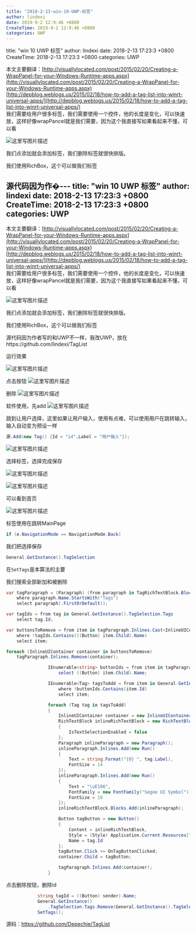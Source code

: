 ```yaml
---
title: "2018-2-13-win-10-UWP-标签"
author: lindexi
date: 2019-9-2 12:9:46 +0800
CreateTime: 2019-9-2 12:9:46 +0800
categories: UWP
---
```


title: "win 10 UWP 标签"
author: lindexi
date: 2018-2-13 17:23:3 +0800
CreateTime: 2018-2-13 17:23:3 +0800
categories: UWP

<!--more-->



本文主要翻译：[http://visuallylocated.com/post/2015/02/20/Creating-a-WrapPanel-for-your-Windows-Runtime-apps.aspx](http://visuallylocated.com/post/2015/02/20/Creating-a-WrapPanel-for-your-Windows-Runtime-apps.aspx)    [http://depblog.weblogs.us/2015/02/18/how-to-add-a-tag-list-into-winrt-universal-apps/](http://depblog.weblogs.us/2015/02/18/how-to-add-a-tag-list-into-winrt-universal-apps/)  
我们需要给用户很多标签，我们需要使用一个控件，他的长度是变化，可以快速放，这样好像wrapPancel就是我们需要，因为这个我直接写如果看起来不懂，可以看

<!--more-->



<div id="toc"></div>

![这里写图片描述](http://img.blog.csdn.net/20160428154345998)

我们点添加就会添加标签，我们删除标签就很快排版。

我们使用RichBox，这个可以做我们标签

源代码因为作�---
title: "win 10 UWP 标签"
author: lindexi
date: 2018-2-13 17:23:3 +0800
CreateTime: 2018-2-13 17:23:3 +0800
categories: UWP
---

本文主要翻译：[http://visuallylocated.com/post/2015/02/20/Creating-a-WrapPanel-for-your-Windows-Runtime-apps.aspx](http://visuallylocated.com/post/2015/02/20/Creating-a-WrapPanel-for-your-Windows-Runtime-apps.aspx)    [http://depblog.weblogs.us/2015/02/18/how-to-add-a-tag-list-into-winrt-universal-apps/](http://depblog.weblogs.us/2015/02/18/how-to-add-a-tag-list-into-winrt-universal-apps/)  
我们需要给用户很多标签，我们需要使用一个控件，他的长度是变化，可以快速放，这样好像wrapPancel就是我们需要，因为这个我直接写如果看起来不懂，可以看

<!--more-->



<div id="toc"></div>

![这里写图片描述](http://img.blog.csdn.net/20160428154345998)

我们点添加就会添加标签，我们删除标签就很快排版。

我们使用RichBox，这个可以做我们标签

源代码因为作者写的和UWP不一样，我改UWP，放在https://github.com/lindexi/TagList

运行效果

![这里写图片描述](http://img.blog.csdn.net/20160429102218298)

点击按钮
![这里写图片描述](http://img.blog.csdn.net/20160429102248655)

删除
![这里写图片描述](http://img.blog.csdn.net/20160429102311111)

软件使用，先add
![这里写图片描述](http://img.blog.csdn.net/20160429102913148)

跳到让用户选择，这里如果让用户输入，使用有点难，可以使用用户在跳转输入，输入自动变为预设一样

```csharp
源.Add(new Tag() {Id = "id",Label = "用户输入"});
```

![这里写图片描述](http://img.blog.csdn.net/20160429103328037)

选择标签，选择完成保存

![这里写图片描述](http://img.blog.csdn.net/20160429103355334)

![这里写图片描述](http://img.blog.csdn.net/20160429103411522)

可以看到首页

![这里写图片描述](http://img.blog.csdn.net/20160429103435514)

标签使用在跳转MainPage

```csharp
if (e.NavigationMode == NavigationMode.Back)
```

我们把选择保存

```csharp
General.GetInstance().TagSelection
```

在`SetTags`是本算法的主要

我们搜索全部新加和被删除

```csharp
var tagParagraph = (Paragraph) (from paragraph in TagRichTextBlock.Blocks
    where paragraph.Name.StartsWith("Tags")
    select paragraph).FirstOrDefault();

var tagIds = from tag in General.GetInstance().TagSelection.Tags
    select tag.Id;

var buttonsToRemove = from item in tagParagraph.Inlines.Cast<InlineUIContainer>()
    where !tagIds.Contains(((Button) item.Child).Name)
    select item;

foreach (InlineUIContainer container in buttonsToRemove)
    tagParagraph.Inlines.Remove(container);
```

```csharp
                IEnumerable<string> buttonIds = from item in tagParagraph.Inlines.Cast<InlineUIContainer>()
                    select ((Button) item.Child).Name;

                IEnumerable<Tag> tagsToAdd = from item in General.GetInstance().TagSelection.Tags
                    where !buttonIds.Contains(item.Id)
                    select item;

                foreach (Tag tag in tagsToAdd)
                {
                    InlineUIContainer container = new InlineUIContainer();
                    RichTextBlock inlineRichTextBlock = new RichTextBlock()
                    {
                        IsTextSelectionEnabled = false
                    };
                    Paragraph inlineParagraph = new Paragraph();
                    inlineParagraph.Inlines.Add(new Run()
                    {
                        Text = string.Format("{0} ", tag.Label),
                        FontSize = 14
                    });
                    inlineParagraph.Inlines.Add(new Run()
                    {
                        Text = "\uE106",
                        FontFamily = new FontFamily("Segoe UI Symbol"),
                        FontSize = 10
                    });
                    inlineRichTextBlock.Blocks.Add(inlineParagraph);

                    Button tagButton = new Button()
                    {
                        Content = inlineRichTextBlock,
                        Style = (Style) Application.Current.Resources["TagButtonStyle"],
                        Name = tag.Id
                    };
                    tagButton.Click += OnTagButtonClicked;
                    container.Child = tagButton;

                    tagParagraph.Inlines.Add(container);
                }
```

点击删除按钮，删除id

```csharp
            string tagId = ((Button) sender).Name;
            General.GetInstance()
                .TagSelection.Tags.Remove(General.GetInstance().TagSelection.Tags.Single(item => item.Id.Equals(tagId)));
            SetTags();
```


源码：https://github.com/Depechie/TagList

